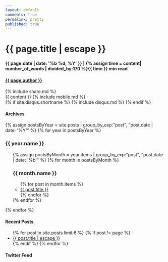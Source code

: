 ```yaml
---
layout: default
comments: true
permalink: pretty
published: true
---
```

<div class = 'cool libro'>
 <div class = 'overlay'>
   <div class="post-header">
    <div class = 'cover'>
      <h1 class="post-title" itemprop="name headline">{{ page.title | escape }}</h1>
      <time datetime="{{ page.date | date_to_xmlschema }}" itemprop="datePublished">
        <h4 class = 'duration lighten'>
        {{ page.date | date: '%b %d, %Y' }} <span class = 'apart'>|</span>
        {% assign time = content| number_of_words | divided_by:170 %}{{ time }} min read
        </h4>
      </time>
      <h4 itemprop="name" class = 'flex-in'><a href = '/'>{{ page.author }}</a></h4>
    </div>
   </div>
 </div>
</div>
<article class = 'flex post blog container'>
  <div class = 'child strip'>
    <div class = 'tablet'>
      {% include share.md %}
    </div>
  </div>
  <div class = 'child tripple'>
    <div class="post-content" itemprop="articleBody">
      {{ content }}
      {% include mobile.md %}
    </div>
    {% if site.disqus.shortname %}
      {% include disqus.md %}
    {% endif %}
  </div>
  <aside class = 'child trio'>
    <h4><span class = 'pretty'>Archives</span></h4>
    <div id = 'accordion'>   
    {% assign postsByYear = site.posts | group_by_exp:"post", "post.date | date: '%Y'" %}
    {% for year in postsByYear %}
      <h3 class = 'pretty'><i class="fa fa-caret-right" aria-hidden="true"></i> {{ year.name }}</h3>
      <ul>
       {% assign postsByMonth = year.items | group_by_exp:"post", "post.date | date: '%b'" %}
       {% for month in postsByMonth %}
         <h3 class = 'pretty deep'><i class="fa fa-caret-right" aria-hidden="true"></i> {{ month.name }}</h3>
         <ul>
           {% for post in month.items %}
             <li><a href="{{site.baseurl}}/{{ post.url }}">{{ post.title }}</a></li>
            {% endfor %}
         </ul>
        {% endfor %}
    </ul>
    {% endfor %}
    </div>
    <h4><span class = 'pretty'>Recent Posts</span></h4>
    <ul class="post-list">
      {% for post in site.posts limit:6 %}
      {% if post != page %}
        <li>
          <a class="post-link" href="{{ post.url | relative_url }}"><i class="icon icon-book" aria-hidden = 'true'></i>{{ post.title | escape }}</a>
        </li>
      {% endif %}
      {% endfor %}
    </ul>
    <h4><span class = 'pretty'>Twitter Feed</span></h4>
    <a class="twitter-timeline" href="https://twitter.com/{{site.twitter}}" data-tweet-limit="{{ site.data-tweet-limit }}"></a>
    <script async src="//platform.twitter.com/widgets.js" charset="utf-8"></script>
  </aside>
</article>
